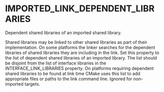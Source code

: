   

# IMPORTED_LINK_DEPENDENT_LIBRARIES  
Dependent shared libraries of an imported shared library.  

Shared libraries may be linked to other shared libraries as part of
their implementation.  On some platforms the linker searches for the
dependent libraries of shared libraries they are including in the
link.  Set this property to the list of dependent shared libraries of
an imported library.  The list should be disjoint from the list of
interface libraries in the INTERFACE_LINK_LIBRARIES property.  On
platforms requiring dependent shared libraries to be found at link
time CMake uses this list to add appropriate files or paths to the
link command line.  Ignored for non-imported targets.  

